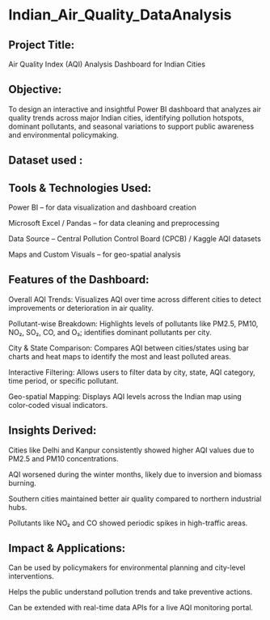 # Indian_Air_Quality_DataAnalysis

## Project Title:
Air Quality Index (AQI) Analysis Dashboard for Indian Cities

## Objective:
To design an interactive and insightful Power BI dashboard that analyzes air quality trends across major Indian cities, identifying pollution hotspots, dominant pollutants, and seasonal variations to support public awareness and environmental policymaking.

## Dataset used : <a href= "https://github.com/NAGESHKATTIMANI/Indian_Air_Quality_DataAnalysis/blob/main/airqualityindex_data.csv"></a>

## Tools & Technologies Used:
Power BI – for data visualization and dashboard creation

Microsoft Excel / Pandas – for data cleaning and preprocessing

Data Source – Central Pollution Control Board (CPCB) / Kaggle AQI datasets

Maps and Custom Visuals – for geo-spatial analysis

## Features of the Dashboard:
Overall AQI Trends:
Visualizes AQI over time across different cities to detect improvements or deterioration in air quality.

Pollutant-wise Breakdown:
Highlights levels of pollutants like PM2.5, PM10, NO₂, SO₂, CO, and O₃; identifies dominant pollutants per city.

City & State Comparison:
Compares AQI between cities/states using bar charts and heat maps to identify the most and least polluted areas.

Interactive Filtering:
Allows users to filter data by city, state, AQI category, time period, or specific pollutant.

Geo-spatial Mapping:
Displays AQI levels across the Indian map using color-coded visual indicators.

## Insights Derived:
Cities like Delhi and Kanpur consistently showed higher AQI values due to PM2.5 and PM10 concentrations.

AQI worsened during the winter months, likely due to inversion and biomass burning.

Southern cities maintained better air quality compared to northern industrial hubs.

Pollutants like NO₂ and CO showed periodic spikes in high-traffic areas.
## Impact & Applications:
Can be used by policymakers for environmental planning and city-level interventions.

Helps the public understand pollution trends and take preventive actions.

Can be extended with real-time data APIs for a live AQI monitoring portal.
